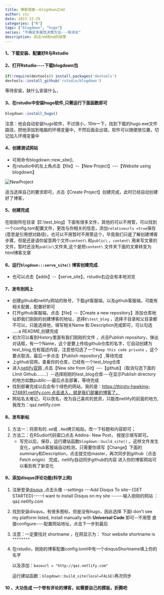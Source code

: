 ```yaml
---
title: 博客搭建——blogdown之md
author: zsc
date: 2017-12-29
categories: ["R"]
tags: ["blogdown", "hugo"]
series: "不确定多属性决策方法---徐泽水"
description: 测试rmd和md的效果
---
```



#### 1、下载安装、配置好R与Rstudio

#### 2、打开Rstudio----下载blogdown包

```R
if(!require(devtools)) install.packages('devtools')
devtools::install_github('rstudio/blogdown')
```

等待安装，缺什么安装什么，

#### 3、在rstudio中安装hugo软件,只需运行下面函数即可

```R
blogdown::install_hugo()
```

注意：他会自动安装hugo软件，不过很小，10m一下，找到下载的hugo.exe文件路径，把他添加到电脑的环境变量中，不然后面会出错，软件可以随便放位置，切记加入环境变量中

#### 4、创建测试网站

-   可用命令blogdown::new_site(),
-   在rstudio中的左上角点击【file】--【New Project】---【Website using blogdown】

![NewProject](https://cdn.jsdelivr.net/gh/zscmmm/imgs2208save@master/img/NewProject-20200527143419483.png)

适当选择自己的要求即可，点击【Create Project】创建完成，此时已经自动创建好了博客，


#### 5、创建完成

在刚刚所在目录【E:\test_blog】下面有很多文件，其他的可以不用管，可以找到一个config.tom配置文件，更改与你相关的信息，添加`relativeurls =true`保存(意思是引用想对路径)，也可以不用暂时不用管这个，毕竟我们只是了解创建博客步骤，但是还是请你留意两个文件`content\` 和`public\` ，`content\` 用来写文章的文件，暂时还没有`public\`文件夹,这个是把`content\` 文件夹下面的文章转变为html博客文章

#### 6、运行`blogdown:::serve_site()` 博客创建完成.  

+ 也可以点击【adds】--【serve_site】，rstudio右边会有本地浏览

#### 7、**发布到网上**   

+ 创建github和netlify网站的账号，下载git客服端，以及github客服端，可能有相关配置，配置好即可
+ 打开github客服端，点击【file】--【Create a new repository】添加仓库地址即我们刚刚的创建博客的地址，选择`E\test_blog` ，选择子目录和父目录都不可以，只能选择他，填写相关Name 和 Description完成即可，可以勾选 .....a README,创建完成
+ 初次可以看到History里面有我们刚刚的文件 ，点击Publish repository，弹出对话框，有一个Name，这个是要上传给github仓库的名字，它自动创建为test_blog,也有描述内容，注意他勾选了一个`Keep this code private` ，这个要点取消，最后一步点击【Publish repository】,等待完成
+ 上github官网，查看你的仓库，已经有一个test_blog仓库
+ 进入[netlify官网](https://app.netlify.com/) ,点击【New site from Git】---【github】（取消勾选下面的LImit Github........）--选择刚刚的test_blog仓库---在显示Publish directory 的地方如数public---最后点击部署，等待完成
+ 找到部署完成以后会有个绿色的网站，我的是：https://thirsty-hawking-274891.netlify.com,点击进入，就是我们部署的博客了，
+ 网站名太难记，可以改名，改为自己喜欢的民资，只能改netlify的前面的地方,我改为：qaz.netlify.com  

#### 8、发布新帖  

1. 方法一：将原有的`.md`或 `.Rmd`拷贝粘贴，改一下标题和内容即可；
2. 方法二：在RSudio代码窗口点击 Addins- New Post， 按提示填写即可。
   + 写完以后，保存，运行建站函数`blogdown::build_site()` 。这样文件发生变化，github客服端自动检测，只需要你填写【Change】下面的summary和Description，点击提交给master，再次同步到github（点击Fetch origin） 完成，netlify自动同步github的内容 进入你的博客网站可以看到有了新变化  

#### 9、添加disqus评论功能(科学上网)    

1. 注册登录[disqus](https://disqus.com/) ,点击头像 --settings ---Add Disqus To site--[GET STARTED]-----I want to install Disqus on my site ------输入刚刚的网站 ：qaz.netlify.com

2.   找到安装disqus，有很多图标，但是没有hugo，因此选择 下面I don't see my platform listed, install manually with **Universal Code** 即可--不用管 直接configure----配置网站地址，点击下一步到最后

3.  注意：一定要找对 shortname ，在网显示为：     Your website shortname is `********`

4. 在rstudio，刚刚的博客配置config.toml中有一个disqusShortname填上你的名字 

     以及添加：`baseurl = "http://qaz.netlify.com"`

     运行建站函数：`blogdown::build_site(local=FALSE)`再次同步     

#### 10 、大功告成 一个带有评论的博客，如需要自己的模板，折腾吧 



